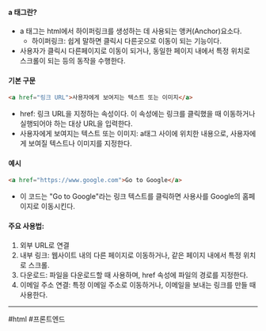 #### a 태그란?
- a 태그는 html에서 하이퍼링크를 생성하는 데 사용되는 앵커(Anchor)요소다.
	- 하이퍼링크: 쉽게 말하면 클릭시 다른곳으로 이동이 되는 기능이다.
- 사용자가 클릭시 다른페이지로 이동이 되거나, 동일한 페이지 내에서 특정 위치로 스크롤이 되는 등의 동작을 수행한다.

#### 기본 구문
```html
<a href="링크 URL">사용자에게 보여지는 텍스트 또는 이미지</a>
```
- href: 링크 URL을 지정하는 속성이다. 이 속성에는 링크를 클릭했을 때 이동하거나 실행되어야 하는 대상 URL을 입력한다.
- 사용자에게 보여지는 텍스트 또는 이미지: a태그 사이에 위치한 내용으로, 사용자에게 보여질 텍스트나 이미지를 지정한다.

#### 예시
```html
<a href="https://www.google.com">Go to Google</a>
```
- 이 코드는 "Go to Google"라는 링크 텍스트를 클릭하면 사용사를 Google의 홈페이지로 이동시킨다.

#### 주요 사용법:
1. 외부 URL로 연결
2. 내부 링크: 웹사이트 내의 다른 페이지로 이동하거나, 같은 페이지 내에서 특정 위치로 스크롤.
3. 다운로드: 파일을 다운로드할 때 사용하며, href 속성에 파일의 경로를 지정한다.
4. 이메일 주소 연결: 특정 이메일 주소로 이동하거나, 이메일을 보내는 링크를 만들 때 사용한다.

---
#html #프론트엔드
